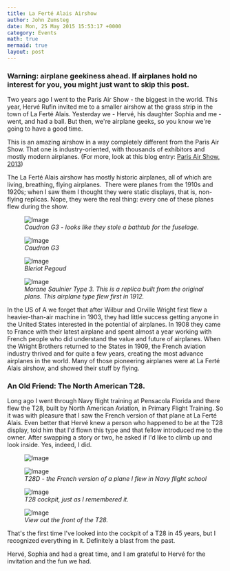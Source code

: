 ```yaml
---
title: La Ferté Alais Airshow
author: John Zumsteg
date: Mon, 25 May 2015 15:53:17 +0000
category: Events
math: true
mermaid: true
layout: post
---
```

<h3>Warning: airplane geekiness ahead. If airplanes hold no interest for you, you might just want to skip this post.</h3>
Two years ago I went to the Paris Air Show - the biggest in the world. This year, Hervé Rufin invited me to a smaller airshow at the grass strip in the town of La Ferté Alais. Yesterday we - Hervé, his daughter Sophia and me - went, and had a ball. But then, we're airplane geeks, so you know we're going to have a good time.

This is an amazing airshow in a way completely different from the Paris Air Show. That one is industry-oriented, with thousands of exhibitors and mostly modern airplanes. (For more, look at this blog entry: <a href="http://zumsteg.us/?p=561">Paris Air Show, 2013</a>)

The La Ferté Alais airshow has mostly historic airplanes, all of which are living, breathing, flying airplanes.  There were planes from the 1910s and 1920s; when I saw them I thought they were static displays, that is, non-flying replicas. Nope, they were the real thing: every one of these planes flew during the show.

<figure>
	<img class = "landscape" src="{{"/assets/images/2015/05/DSC04834_20150524.jpg" | prepend: site.baseurl  }}" alt="Image" />
	<figcaption><em>Caudron G3 - looks like they stole a bathtub for the fuselage.</em></figcaption>
</figure>



<figure>
	<img class = "landscape" src="{{"/assets/images/2015/05/DSC04840_20150524.jpg" | prepend: site.baseurl  }}" alt="Image" />
	<figcaption><em>Caudron G3</em></figcaption>
</figure>



<figure>
	<img class = "landscape" src="{{"/assets/images/2015/05/DSC04838_20150524.jpg" | prepend: site.baseurl  }}" alt="Image" />
	<figcaption><em>Bleriot Pegoud</em></figcaption>
</figure>



<figure>
	<img class = "landscape" src="{{"/assets/images/2015/05/DSC04827_20150524.jpg" | prepend: site.baseurl  }}" alt="Image" />
	<figcaption><em>Morane Saulnier Type 3. This is a replica built from the original plans. This airplane type flew first in 1912.</em></figcaption>
</figure>



In the US of A we forget that after Wilbur and Orville Wright first flew a heavier-than-air machine in 1903, they had little success getting anyone in the United States interested in the potential of airplanes. In 1908 they came to France with their latest airplane and spent almost a year working with French people who did understand the value and future of airplanes. When the Wright Brothers returned to the States in 1909, the French aviation industry thrived and for quite a few years, creating the most advance airplanes in the world. Many of those pioneering airplanes were at La Ferté Alais airshow, and showed their stuff by flying.
<h3>An Old Friend: The North American T28.</h3>
Long ago I went through Navy flight training at Pensacola Florida and there flew the T28, built by North American Aviation, in Primary Flight Training. So it was with pleasure that I saw the French version of that plane at La Ferté Alais. Even better that Hervé knew a person who happened to be at the T28 display, told him that I'd flown this type and that fellow introduced me to the owner. After swapping a story or two, he asked if I'd like to climb up and look inside. Yes, indeed, I did.

<figure>
	<img class = "landscape" src="{{"/assets/images/2015/05/photo_20150524-201x300.jpg" | prepend: site.baseurl  }}" alt="Image" />
	<figcaption></figcaption>
</figure>



<figure>
	<img class = "landscape" src="{{"/assets/images/2015/05/DSC04822_20150524.jpg" | prepend: site.baseurl  }}" alt="Image" />
	<figcaption><em>T28D - the French version of a plane I flew in Navy flight school</em></figcaption>
</figure>



<figure>
	<img class = "landscape" src="{{"/assets/images/2015/05/DSC04841_20150524.jpg" | prepend: site.baseurl  }}" alt="Image" />
	<figcaption><em>T28 cockpit, just as I remembered it.</em></figcaption>
</figure>



 

<figure>
	<img class = "landscape" src="{{"/assets/images/2015/05/DSC04842_20150524.jpg" | prepend: site.baseurl  }}" alt="Image" />
	<figcaption><em>View out the front of the T28.</em></figcaption>
</figure>



That's the first time I've looked into the cockpit of a T28 in 45 years, but I recognized everything in it. Definitely a blast from the past.

Hervé, Sophia and had a great time, and I am grateful to Hervé for the invitation and the fun we had.
